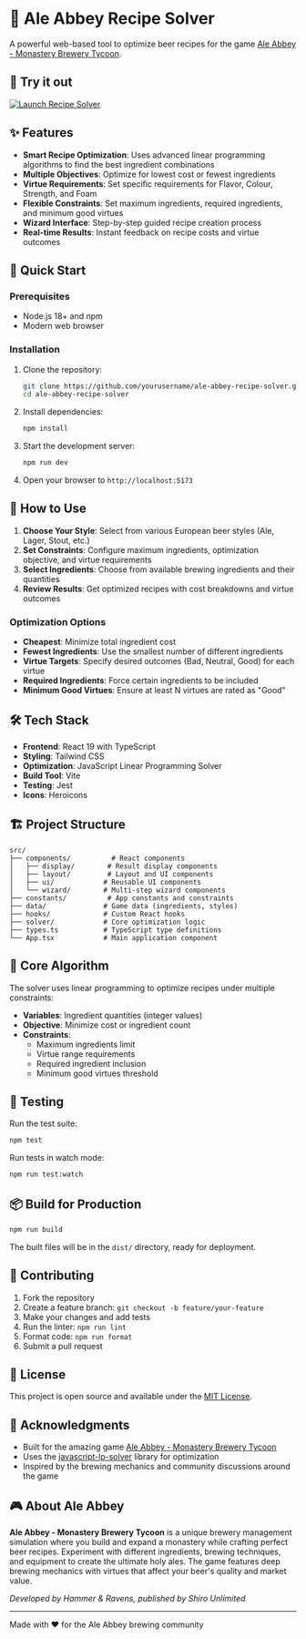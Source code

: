 # 🍺 Ale Abbey Recipe Solver

A powerful web-based tool to optimize beer recipes for the game [Ale Abbey - Monastery Brewery Tycoon](https://store.steampowered.com/app/2789460/Ale_Abbey__Monastery_Brewery_Tycoon/).

## 🚀 Try it out

[![Launch Recipe Solver](https://img.shields.io/badge/🚀_Launch_Recipe_Solver-Click_Here-blue?style=for-the-badge&logo=github)](https://joseph-passineau.github.io/ale-abbey-recipe-solver/)

## ✨ Features

- **Smart Recipe Optimization**: Uses advanced linear programming algorithms to find the best ingredient combinations
- **Multiple Objectives**: Optimize for lowest cost or fewest ingredients
- **Virtue Requirements**: Set specific requirements for Flavor, Colour, Strength, and Foam
- **Flexible Constraints**: Set maximum ingredients, required ingredients, and minimum good virtues
- **Wizard Interface**: Step-by-step guided recipe creation process
- **Real-time Results**: Instant feedback on recipe costs and virtue outcomes

## 🚀 Quick Start

### Prerequisites

- Node.js 18+ and npm
- Modern web browser

### Installation

1. Clone the repository:

   ```bash
   git clone https://github.com/yourusername/ale-abbey-recipe-solver.git
   cd ale-abbey-recipe-solver
   ```

2. Install dependencies:

   ```bash
   npm install
   ```

3. Start the development server:

   ```bash
   npm run dev
   ```

4. Open your browser to `http://localhost:5173`

## 📖 How to Use

1. **Choose Your Style**: Select from various European beer styles (Ale, Lager, Stout, etc.)
2. **Set Constraints**: Configure maximum ingredients, optimization objective, and virtue requirements
3. **Select Ingredients**: Choose from available brewing ingredients and their quantities
4. **Review Results**: Get optimized recipes with cost breakdowns and virtue outcomes

### Optimization Options

- **Cheapest**: Minimize total ingredient cost
- **Fewest Ingredients**: Use the smallest number of different ingredients
- **Virtue Targets**: Specify desired outcomes (Bad, Neutral, Good) for each virtue
- **Required Ingredients**: Force certain ingredients to be included
- **Minimum Good Virtues**: Ensure at least N virtues are rated as "Good"

## 🛠️ Tech Stack

- **Frontend**: React 19 with TypeScript
- **Styling**: Tailwind CSS
- **Optimization**: JavaScript Linear Programming Solver
- **Build Tool**: Vite
- **Testing**: Jest
- **Icons**: Heroicons

## 🏗️ Project Structure

```
src/
├── components/          # React components
│   ├── display/        # Result display components
│   ├── layout/         # Layout and UI components
│   ├── ui/            # Reusable UI components
│   └── wizard/        # Multi-step wizard components
├── constants/          # App constants and constraints
├── data/              # Game data (ingredients, styles)
├── hooks/             # Custom React hooks
├── solver/            # Core optimization logic
├── types.ts           # TypeScript type definitions
└── App.tsx            # Main application component
```

## 🎯 Core Algorithm

The solver uses linear programming to optimize recipes under multiple constraints:

- **Variables**: Ingredient quantities (integer values)
- **Objective**: Minimize cost or ingredient count
- **Constraints**:
  - Maximum ingredients limit
  - Virtue range requirements
  - Required ingredient inclusion
  - Minimum good virtues threshold

## 🧪 Testing

Run the test suite:

```bash
npm test
```

Run tests in watch mode:

```bash
npm run test:watch
```

## 📦 Build for Production

```bash
npm run build
```

The built files will be in the `dist/` directory, ready for deployment.

## 🤝 Contributing

1. Fork the repository
2. Create a feature branch: `git checkout -b feature/your-feature`
3. Make your changes and add tests
4. Run the linter: `npm run lint`
5. Format code: `npm run format`
6. Submit a pull request

## 📄 License

This project is open source and available under the [MIT License](LICENSE).

## 🙏 Acknowledgments

- Built for the amazing game [Ale Abbey - Monastery Brewery Tycoon](https://store.steampowered.com/app/2789460/Ale_Abbey__Monastery_Brewery_Tycoon/)
- Uses the [javascript-lp-solver](https://github.com/JWally/jsLPSolver) library for optimization
- Inspired by the brewing mechanics and community discussions around the game

## 🎮 About Ale Abbey

**Ale Abbey - Monastery Brewery Tycoon** is a unique brewery management simulation where you build and expand a monastery while crafting perfect beer recipes. Experiment with different ingredients, brewing techniques, and equipment to create the ultimate holy ales. The game features deep brewing mechanics with virtues that affect your beer's quality and market value.

_Developed by Hammer & Ravens, published by Shiro Unlimited_

---

Made with ❤️ for the Ale Abbey brewing community
